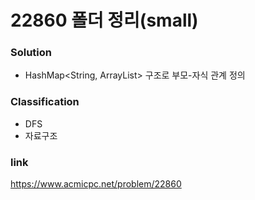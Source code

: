 # 22860 폴더 정리(small)

### Solution
- HashMap<String, ArrayList<Node>> 구조로 부모-자식 관계 정의

### Classification
- DFS
- 자료구조

### link
https://www.acmicpc.net/problem/22860
